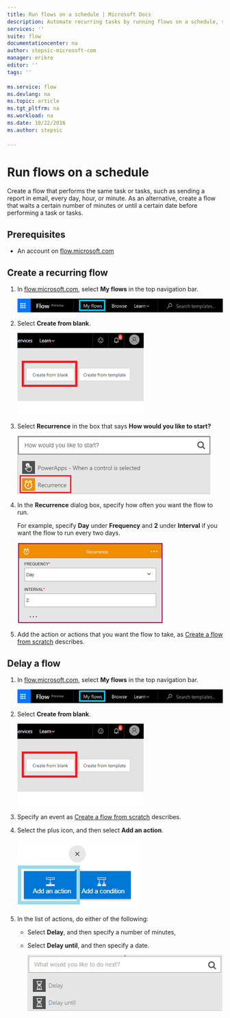 ```yaml
---
title: Run flows on a schedule | Microsoft Docs
description: Automate recurring tasks by running flows on a schedule, such as every day or every hour.
services: ''
suite: flow
documentationcenter: na
author: stepsic-microsoft-com
manager: erikre
editor: ''
tags: ''

ms.service: flow
ms.devlang: na
ms.topic: article
ms.tgt_pltfrm: na
ms.workload: na
ms.date: 10/22/2016
ms.author: stepsic

---
```

# Run flows on a schedule
Create a flow that performs the same task or tasks, such as sending a report in email, every day, hour, or minute. As an alternative, create a flow that waits a certain number of minutes or until a certain date before performing a task or tasks.

## Prerequisites
* An account on [flow.microsoft.com](https://flow.microsoft.com)

## Create a recurring flow
1. In [flow.microsoft.com](https://flow.microsoft.com), select **My flows** in the top navigation bar.
   
    ![Create a flow from blank](./media/run-tasks-on-a-schedule/create-flow.png)
2. Select **Create from blank**.
   
    ![Create a flow from blank](./media/run-tasks-on-a-schedule/create-from-blank.png)
3. Select **Recurrence** in the box that says **How would you like to start?**
   
    ![Every day](./media/run-tasks-on-a-schedule/add-recurrence.png)
4. In the **Recurrence** dialog box, specify how often you want the flow to run.
   
    For example, specify **Day** under **Frequency** and **2** under **Interval** if you want the flow to run every two days.
   
    ![Recurrence dialog box](./media/run-tasks-on-a-schedule/specify-recurrence.png)
5. Add the action or actions that you want the flow to take, as [Create a flow from scratch](get-started-logic-flow.md) describes.

## Delay a flow
1. In [flow.microsoft.com](https://flow.microsoft.com), select **My flows** in the top navigation bar.
   
    ![Create a flow from blank](./media/run-tasks-on-a-schedule/create-flow.png)
2. Select **Create from blank**.
   
    ![Create a flow from blank](./media/run-tasks-on-a-schedule/create-from-blank.png)
3. Specify an event as [Create a flow from scratch](get-started-logic-flow.md) describes.
4. Select the plus icon, and then select **Add an action**.
   
    ![Option to add an action to a flow](./media/run-tasks-on-a-schedule/add-action.png)
5. In the list of actions, do either of the following:
   
   * Select **Delay**, and then specify a number of minutes,
   * Select **Delay until**, and then specify a date.
     
     ![Option to add an action to a flow](./media/run-tasks-on-a-schedule/add-delay.png)

